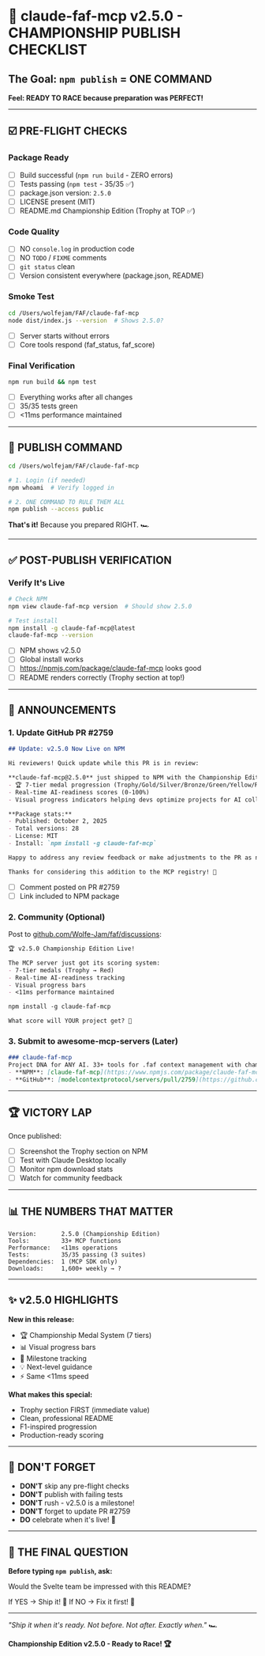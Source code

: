 # 🏁 claude-faf-mcp v2.5.0 - CHAMPIONSHIP PUBLISH CHECKLIST

## The Goal: `npm publish` = ONE COMMAND
**Feel: READY TO RACE because preparation was PERFECT!**

---

## ☑️ PRE-FLIGHT CHECKS

### Package Ready
- [ ] Build successful (`npm run build` - ZERO errors)
- [ ] Tests passing (`npm test` - 35/35 ✅)
- [ ] package.json version: `2.5.0`
- [ ] LICENSE present (MIT)
- [ ] README.md Championship Edition (Trophy at TOP ✅)

### Code Quality
- [ ] NO `console.log` in production code
- [ ] NO `TODO` / `FIXME` comments
- [ ] `git status` clean
- [ ] Version consistent everywhere (package.json, README)

### Smoke Test
```bash
cd /Users/wolfejam/FAF/claude-faf-mcp
node dist/index.js --version  # Shows 2.5.0?
```
- [ ] Server starts without errors
- [ ] Core tools respond (faf_status, faf_score)

### Final Verification
```bash
npm run build && npm test
```
- [ ] Everything works after all changes
- [ ] 35/35 tests green
- [ ] <11ms performance maintained

---

## 🚀 PUBLISH COMMAND

```bash
cd /Users/wolfejam/FAF/claude-faf-mcp

# 1. Login (if needed)
npm whoami  # Verify logged in

# 2. ONE COMMAND TO RULE THEM ALL
npm publish --access public
```

**That's it!** Because you prepared RIGHT. 🏎️

---

## ✅ POST-PUBLISH VERIFICATION

### Verify It's Live
```bash
# Check NPM
npm view claude-faf-mcp version  # Should show 2.5.0

# Test install
npm install -g claude-faf-mcp@latest
claude-faf-mcp --version
```
- [ ] NPM shows v2.5.0
- [ ] Global install works
- [ ] https://npmjs.com/package/claude-faf-mcp looks good
- [ ] README renders correctly (Trophy section at top!)

---

## 📢 ANNOUNCEMENTS

### 1. Update GitHub PR #2759
```markdown
## Update: v2.5.0 Now Live on NPM

Hi reviewers! Quick update while this PR is in review:

**claude-faf-mcp@2.5.0** just shipped to NPM with the Championship Edition scoring system:
- 🏆 7-tier medal progression (Trophy/Gold/Silver/Bronze/Green/Yellow/Red)  
- Real-time AI-readiness scores (0-100%)
- Visual progress indicators helping devs optimize projects for AI collaboration

**Package stats:**
- Published: October 2, 2025
- Total versions: 28
- License: MIT
- Install: `npm install -g claude-faf-mcp`

Happy to address any review feedback or make adjustments to the PR as needed.

Thanks for considering this addition to the MCP registry! 🚀
```
- [ ] Comment posted on PR #2759
- [ ] Link included to NPM package

### 2. Community (Optional)
Post to [github.com/Wolfe-Jam/faf/discussions](https://github.com/Wolfe-Jam/faf/discussions):

```markdown
🏆 v2.5.0 Championship Edition Live!

The MCP server just got its scoring system:
- 7-tier medals (Trophy → Red)
- Real-time AI-readiness tracking
- Visual progress bars
- <11ms performance maintained

npm install -g claude-faf-mcp

What score will YOUR project get? 🏁
```

### 3. Submit to awesome-mcp-servers (Later)
```markdown
### claude-faf-mcp
Project DNA for ANY AI. 33+ tools for .faf context management with championship scoring system.
- **NPM**: [claude-faf-mcp](https://www.npmjs.com/package/claude-faf-mcp)
- **GitHub**: [modelcontextprotocol/servers/pull/2759](https://github.com/modelcontextprotocol/servers/pull/2759)
```

---

## 🏆 VICTORY LAP

Once published:
- [ ] Screenshot the Trophy section on NPM
- [ ] Test with Claude Desktop locally
- [ ] Monitor npm download stats
- [ ] Watch for community feedback

---

## 📊 THE NUMBERS THAT MATTER

```
Version:       2.5.0 (Championship Edition)
Tools:         33+ MCP functions
Performance:   <11ms operations
Tests:         35/35 passing (3 suites)
Dependencies:  1 (MCP SDK only)
Downloads:     1,600+ weekly → ?
```

---

## ✨ v2.5.0 HIGHLIGHTS

**New in this release:**
- 🏆 Championship Medal System (7 tiers)
- 📊 Visual progress bars
- 🎯 Milestone tracking
- 💡 Next-level guidance
- ⚡ Same <11ms speed

**What makes this special:**
- Trophy section FIRST (immediate value)
- Clean, professional README
- F1-inspired progression
- Production-ready scoring

---

## 🚫 DON'T FORGET

- **DON'T** skip any pre-flight checks
- **DON'T** publish with failing tests
- **DON'T** rush - v2.5.0 is a milestone!
- **DON'T** forget to update PR #2759
- **DO** celebrate when it's live! 🎉

---

## 🎯 THE FINAL QUESTION

**Before typing `npm publish`, ask:**

Would the Svelte team be impressed with this README?

If YES → Ship it! 🏁
If NO → Fix it first! 🔧

---

*"Ship it when it's ready. Not before. Not after. Exactly when."* 🏎️

**Championship Edition v2.5.0 - Ready to Race! 🏆**
